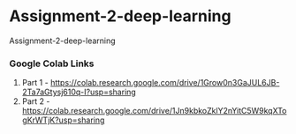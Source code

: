 # Assignment-2-deep-learning
Assignment-2-deep-learning


### Google Colab Links
1. Part 1 - https://colab.research.google.com/drive/1Grow0n3GaJUL6JB-2Ta7aGtysj610q-I?usp=sharing
2. Part 2 - https://colab.research.google.com/drive/1Jn9kbkoZklY2nYitC5W9kqXTogKrWTjK?usp=sharing
